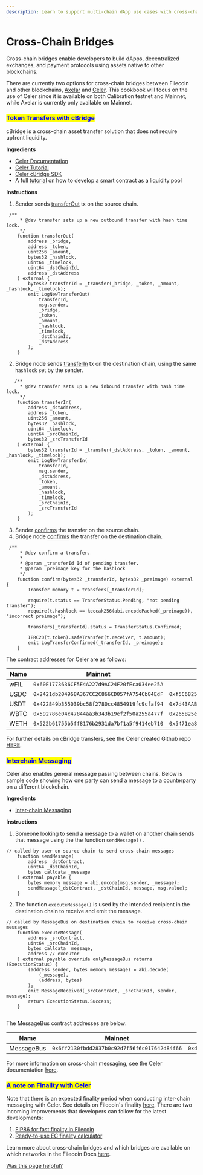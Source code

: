 ```yaml
---
description: Learn to support multi-chain dApp use cases with cross-chain bridges.
---
```


# Cross-Chain Bridges

Cross-chain bridges enable developers to build dApps, decentralized exchanges, and payment protocols using assets native to other blockchains. &#x20;

There are currently two options for cross-chain bridges between Filecoin and other blockchains, [Axelar](https://axelar.network/) and [Celer](https://cbridge.celer.network/1/314).  This cookbook will focus on the use of Celer since it is available on both Calibration testnet and Mainnet, while Axelar is currently only available on Mainnet.

### <mark style="color:blue;">Token Transfers with cBridge</mark>

cBridge is a cross-chain asset transfer solution that does not require upfront liquidity.&#x20;

**Ingredients**

* [Celer Documentation](https://cbridge.celer.network/1/56/USDC)
* [Celer Tutorial](https://cbridge-docs.celer.network/tutorial/cross-chain-transfer)
* [Celer cBridge SDK](https://cbridge-docs.celer.network/developer/cbridge-sdk)
* A full [tutorial](https://cbridge-docs.celer.network/tutorial/smart-contract-as-lp) on how to develop a smart contract as a liquidity pool

**Instructions**&#x20;

1. Sender sends [transferOut](https://github.com/celer-network/cBridge-contracts/blob/v1.0.0/contracts/CBridge.sol#L57) tx on the source chain.

```solidity
 /**
     * @dev transfer sets up a new outbound transfer with hash time lock.
     */
    function transferOut(
        address _bridge,
        address _token,
        uint256 _amount,
        bytes32 _hashlock,
        uint64 _timelock,
        uint64 _dstChainId,
        address _dstAddress
    ) external {
        bytes32 transferId = _transfer(_bridge, _token, _amount, _hashlock, _timelock);
        emit LogNewTransferOut(
            transferId,
            msg.sender,
            _bridge,
            _token,
            _amount,
            _hashlock,
            _timelock,
            _dstChainId,
            _dstAddress
        );
    }

```

2. Bridge node sends [transferIn](https://github.com/celer-network/cBridge-contracts/blob/v1.0.0/contracts/CBridge.sol#L83) tx on the destination chain, using the same `hashlock` set by the sender.

```solidity
   /**
     * @dev transfer sets up a new inbound transfer with hash time lock.
     */
    function transferIn(
        address _dstAddress,
        address _token,
        uint256 _amount,
        bytes32 _hashlock,
        uint64 _timelock,
        uint64 _srcChainId,
        bytes32 _srcTransferId
    ) external {
        bytes32 transferId = _transfer(_dstAddress, _token, _amount, _hashlock, _timelock);
        emit LogNewTransferIn(
            transferId,
            msg.sender,
            _dstAddress,
            _token,
            _amount,
            _hashlock,
            _timelock,
            _srcChainId,
            _srcTransferId
        );
    }
```

3. Sender [confirms](https://github.com/celer-network/cBridge-contracts/blob/v1.0.0/contracts/CBridge.sol#L112) the transfer on the source chain.
4. Bridge node [confirms](https://github.com/celer-network/cBridge-contracts/blob/v1.0.0/contracts/CBridge.sol#L112) the transfer on the destination chain.

```solidity
 /**
     * @dev confirm a transfer.
     *
     * @param _transferId Id of pending transfer.
     * @param _preimage key for the hashlock
     */
    function confirm(bytes32 _transferId, bytes32 _preimage) external {
        Transfer memory t = transfers[_transferId];

        require(t.status == TransferStatus.Pending, "not pending transfer");
        require(t.hashlock == keccak256(abi.encodePacked(_preimage)), "incorrect preimage");

        transfers[_transferId].status = TransferStatus.Confirmed;

        IERC20(t.token).safeTransfer(t.receiver, t.amount);
        emit LogTransferConfirmed(_transferId, _preimage);
    }
```

The contract addresses for Celer are as follows:&#x20;

| Name | Mainnet                                      | Calibration                                  |
| ---- | -------------------------------------------- | -------------------------------------------- |
| wFIL | `0x60E1773636CF5E4A227d9AC24F20fEca034ee25A` |                                              |
| USDC | `0x2421db204968A367CC2C866CD057fA754Cb84EdF` | `0xf5C6825015280CdfD0b56903F9F8B5A2233476F5` |
| USDT | `0x422849b355039bc58f2780cc4854919fc9cfaf94` | `0x7d43AABC515C356145049227CeE54B608342c0ad` |
| WBTC | `0x592786e04c47844aa3b343b19ef2f50a255a477f` | `0x265B25e22bcd7f10a5bD6E6410F10537Cc7567e8` |
| WETH | `0x522b61755b5ff8176b2931da7bf1a5f9414eb710` | `0x5471ea8f739dd37E9B81Be9c5c77754D8AA953E4` |

For further details on cBridge transfers, see the Celer created Github repo [HERE](https://github.com/celer-network/cBridge-contracts).&#x20;

### <mark style="color:blue;">Interchain Messaging</mark>

Celer also enables general message passing between chains. Below is sample code showing how one party can send a message to a counterparty on a different blockchain. &#x20;

**Ingredients**

* [Inter-chain Messaging](https://im-docs.celer.network/developer/development-guide/contract-examples/hello-world)

**Instructions**&#x20;

1. Someone looking to send a message to a wallet on another chain sends that message using the the function `sendMessage()` .

```solidity
// called by user on source chain to send cross-chain messages
    function sendMessage(
        address _dstContract,
        uint64 _dstChainId,
        bytes calldata _message
    ) external payable {
        bytes memory message = abi.encode(msg.sender, _message);
        sendMessage(_dstContract, _dstChainId, message, msg.value);
    }

```

2. The function `executeMessage()` is used by the intended recipient in the destination chain to receive and emit the message.&#x20;

```solidity
// called by MessageBus on destination chain to receive cross-chain messages
    function executeMessage(
        address _srcContract,
        uint64 _srcChainId,
        bytes calldata _message,
        address // executor
    ) external payable override onlyMessageBus returns (ExecutionStatus) {
        (address sender, bytes memory message) = abi.decode(
            (_message),
            (address, bytes)
        );
        emit MessageReceived(_srcContract, _srcChainId, sender, message);
        return ExecutionStatus.Success;
    }
    
```

The MessageBus contract addresses are below:&#x20;

| Name       | Mainnet                                      | Calibration                                  |
| ---------- | -------------------------------------------- | -------------------------------------------- |
| MessageBus | `0x6ff2130fbdd2837b0c92d7f56f6c017642d84f66` | `0xd5818D039A702DdccfD11A900A40B3dc6DA03CEc` |

For more information on cross-chain messaging, see the Celer documentation [here](https://im-docs.celer.network/developer/development-guide/contract-examples/hello-world).

### <mark style="color:blue;">A note on Finality with Celer</mark>

Note that there is an expected finality period when conducting inter-chain messaging with Celer.  See details on Filecoin's finality [here](https://docs.filecoin.io/reference/general/glossary#finality).  There are two incoming improvements that developers can follow for the latest developments:&#x20;

1. [FIP86 for fast finality in Filecoin](https://github.com/filecoin-project/FIPs/pull/896)&#x20;
2. [Ready-to-use EC finality calculator](https://github.com/filecoin-project/FIPs/discussions/919)&#x20;

Learn more about cross-chain bridges and which bridges are available on which networks in the Filecoin Docs [here](https://docs.filecoin.io/smart-contracts/advanced/cross-chain-bridges).&#x20;



[Was this page helpful?](https://airtable.com/apppq4inOe4gmSSlk/pagoZHC2i1iqgphgl/form?prefill\_Page+URL=https://docs.filecoin.io/builder-cookbook/dapps/cross-chain-bridges)

